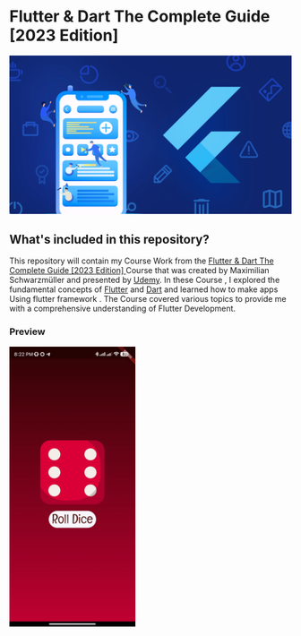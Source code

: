 # Flutter & Dart The Complete Guide [2023 Edition]

![Image](https://github.com/Omar-26/Flutter_-_Dart_The_Complete_Guide-2023-Edition-/blob/main/Projects/00_images/readme_header.png?raw=true)

## What's included in this repository?

This repository will contain my Course Work from the [Flutter & Dart The Complete Guide [2023 Edition] ](https://www.udemy.com/course/learn-flutter-dart-to-build-ios-android-apps/) Course that was created by Maximilian Schwarzmüller and presented by [Udemy](https://www.udemy.com/). In these Course , I explored the fundamental concepts of [Flutter](https://flutter.dev/) and [Dart](https://dart.dev/) and learned how to make apps Using flutter framework . The Course covered various topics to provide me with a comprehensive understanding of Flutter Development.

### Preview

<img src="https://github.com/Omar-26/Flutter_-_Dart_The_Complete_Guide-2023-Edition-/blob/main/Projects/00_images/dice_app_preview.jpg?raw=true" height="500em" />
